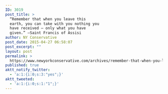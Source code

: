 ```yaml
---
ID: 3019
post_title: >
  “Remember that when you leave this
  earth, you can take with you nothing you
  have received – only what you have
  given.” –Saint Francis of Assisi
author: NY Conservative
post_date: 2015-04-27 06:58:07
post_excerpt: ""
layout: post
permalink: >
  https://www.newyorkconservative.com/archives/remember-that-when-you-leave-this-earth-you-can-take-with-you-nothing-you-have-received-only-what-you-have-given-saint-francis-of-assisi/
published: true
aktt_notify_twitter:
  - 'a:1:{i:0;s:3:"yes";}'
aktt_tweeted:
  - 'a:1:{i:0;s:1:"1";}'
---
```

<p><img src="http://www.newyorkconservative.com/wp-content/uploads/2015/04/042715_1057_Remembertha11.jpg" alt="" /></p>